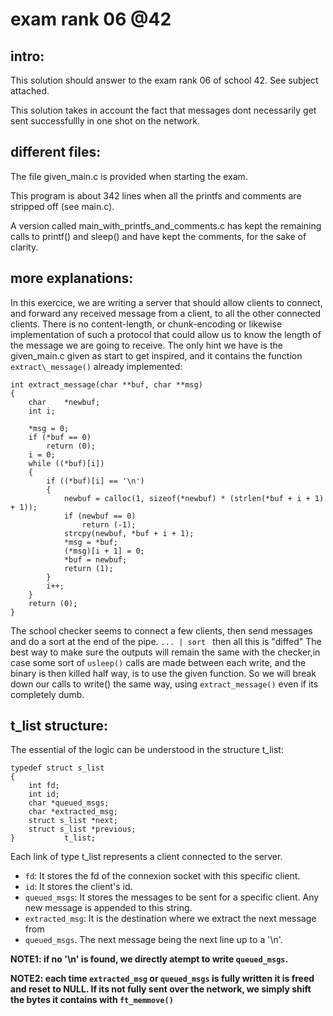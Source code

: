 # exam rank 06 @42

## intro:
This solution should answer to the exam rank 06 of school 42.
See subject attached.

This solution takes in account the fact that messages dont necessarily get sent
successfullly in one shot on the network.

## different files:
The file given_main.c is provided when starting the exam.

This program is about 342 lines when all the printfs and comments are stripped
off (see main.c).

A version called main_with_printfs_and_comments.c has kept the remaining calls
to printf() and sleep() and have kept the comments, for the sake of clarity.

## more explanations:
In this exercice, we are writing a server that should allow clients to connect,
and forward any received message from a client, to all the other connected
clients. There is no content-length, or chunk-encoding or likewise
implementation of such a protocol that could allow us to know the length of the
message we are going to receive. The only hint we have is the given\_main.c
given as start to get inspired, and it contains the function `extract\_message()`
already implemented:

```
int extract_message(char **buf, char **msg)
{
	char	*newbuf;
	int	i;

	*msg = 0;
	if (*buf == 0)
		return (0);
	i = 0;
	while ((*buf)[i])
	{
		if ((*buf)[i] == '\n')
		{
			newbuf = calloc(1, sizeof(*newbuf) * (strlen(*buf + i + 1) + 1));
			if (newbuf == 0)
				return (-1); 
			strcpy(newbuf, *buf + i + 1);
			*msg = *buf;
			(*msg)[i + 1] = 0;
			*buf = newbuf;
			return (1);
		}
		i++;
	}
	return (0);
}
```

The school checker seems to connect a few clients, then send messages and do a
sort at the end of the pipe. ```... | sort ``` then all this is "diffed"
The best way to make sure the outputs will remain the same with the checker,in
case some sort of `usleep()` calls are made between each write, and the binary is
then killed half way, is to use the given function. So we will break down our
calls to write() the same way, using `extract_message()` even if its completely dumb.

## t_list structure:
The essential of the logic can be understood in the structure t\_list:

````
typedef struct s_list
{
	int fd;
	int id;
	char *queued_msgs;
	char *extracted_msg;
	struct s_list *next;
	struct s_list *previous;
}			t_list;
````

Each link of type t\_list represents a client connected to the server.

- `fd`: It stores the fd of the connexion socket with this specific client.
- `id`: It stores the client's id.
- `queued_msgs`: It stores the messages to be sent for a specific client. Any new
message is appended to this string.
- `extracted_msg`: It is the destination where we extract the next message from
- `queued_msgs`. The next message being the next line up to a '\n'.

**NOTE1: if no '\n' is found, we directly atempt to write `queued_msgs`.**

**NOTE2: each time `extracted_msg` or `queued_msgs` is fully written it is freed and
reset to NULL. If its not fully sent over the network, we simply shift the bytes
it contains with `ft_memmove()`**
